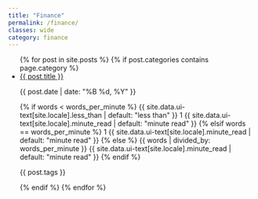 ```yaml
---
title: "Finance"
permalink: /finance/
classes: wide
category: finance
---
```


<ul>
    {% for post in site.posts %}
        {% if post.categories contains page.category %}
            <li>
                <a href="{{ post.url | relative_url }}">{{ post.title }}</a>
                <p>{{ post.date | date: "%B %d, %Y" }}</p>
                <span class="page__meta-readtime">
                    <i class="far {% if include.type == 'grid' and document.read_time and document.show_date %}fa-fw {% endif %}fa-clock" aria-hidden="true"></i>
                    {% if words < words_per_minute %}
                     {{ site.data.ui-text[site.locale].less_than | default: "less than" }} 1 {{ site.data.ui-text[site.locale].minute_read | default: "minute read" }}
                    {% elsif words == words_per_minute %}
                      1 {{ site.data.ui-text[site.locale].minute_read | default: "minute read" }}
                    {% else %}
                      {{ words | divided_by: words_per_minute }} {{ site.data.ui-text[site.locale].minute_read | default: "minute read" }}
                    {% endif %}
                </span>
                <p>{{ post.tags }}</p>
            </li>
        {% endif %}
    {% endfor %}
</ul>
